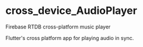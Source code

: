 # cross_device_AudioPlayer
Firebase RTDB cross-platform music player

Flutter's cross platform app for playing audio in sync.
